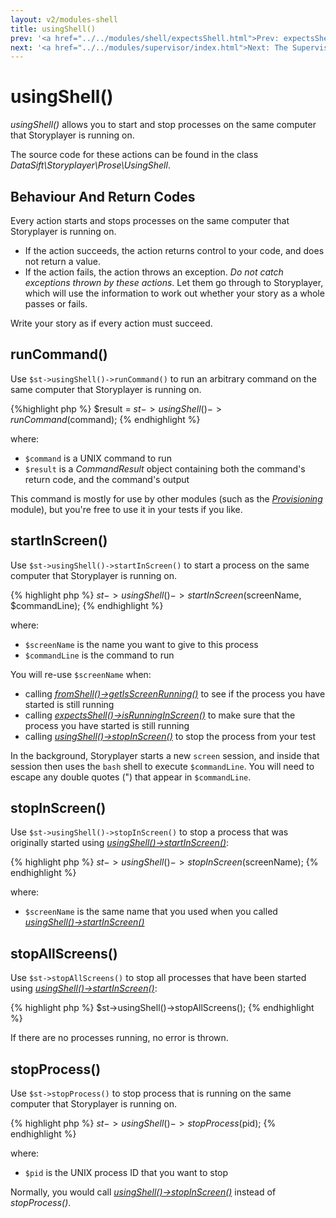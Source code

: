 ```yaml
---
layout: v2/modules-shell
title: usingShell()
prev: '<a href="../../modules/shell/expectsShell.html">Prev: expectsShell()</a>'
next: '<a href="../../modules/supervisor/index.html">Next: The Supervisor Module</a>'
---
```


# usingShell()

_usingShell()_ allows you to start and stop processes on the same computer that Storyplayer is running on.

The source code for these actions can be found in the class _DataSift\Storyplayer\Prose\UsingShell_.

## Behaviour And Return Codes

Every action starts and stops processes on the same computer that Storyplayer is running on.

* If the action succeeds, the action returns control to your code, and does not return a value.
* If the action fails, the action throws an exception.  _Do not catch exceptions thrown by these actions_.  Let them go through to Storyplayer, which will use the information to work out whether your story as a whole passes or fails.

Write your story as if every action must succeed.

## runCommand()

Use `$st->usingShell()->runCommand()` to run an arbitrary command on the same computer that Storyplayer is running on.

{%highlight php %}
$result = $st->usingShell()->runCommand($command);
{% endhighlight %}

where:

* `$command` is a UNIX command to run
* `$result` is a _CommandResult_ object containing both the command's return code, and the command's output

This command is mostly for use by other modules (such as the _[Provisioning](../provisioning/index.html)_ module), but you're free to use it in your tests if you like.

## startInScreen()

Use `$st->usingShell()->startInScreen()` to start a process on the same computer that Storyplayer is running on.

{% highlight php %}
$st->usingShell()->startInScreen($screenName, $commandLine);
{% endhighlight %}

where:

* `$screenName` is the name you want to give to this process
* `$commandLine` is the command to run

You will re-use `$screenName` when:

* calling _[fromShell()->getIsScreenRunning()](fromShell.html#getisscreenrunning)_ to see if the process you have started is still running
* calling _[expectsShell()->isRunningInScreen()](expectsShell.html#isrunninginscreen)_ to make sure that the process you have started is still running
* calling _[usingShell()->stopInScreen()](#stopinscreen)_ to stop the process from your test

In the background, Storyplayer starts a new `screen` session, and inside that session then uses the `bash` shell to execute `$commandLine`.  You will need to escape any double quotes (") that appear in `$commandLine`.

## stopInScreen()

Use `$st->usingShell()->stopInScreen()` to stop a process that was originally started using _[usingShell()->startInScreen()](#startinscreen)_:

{% highlight php %}
$st->usingShell()->stopInScreen($screenName);
{% endhighlight %}

where:

* `$screenName` is the same name that you used when you called _[usingShell()->startInScreen()](#startinscreen)_

## stopAllScreens()

Use `$st->stopAllScreens()` to stop all processes that have been started using _[usingShell()->startInScreen()](#startinscreen)_:

{% highlight php %}
$st->usingShell()->stopAllScreens();
{% endhighlight %}

If there are no processes running, no error is thrown.

## stopProcess()

Use `$st->stopProcess()` to stop process that is running on the same computer that Storyplayer is running on.

{% highlight php %}
$st->usingShell()->stopProcess($pid);
{% endhighlight %}

where:

* `$pid` is the UNIX process ID that you want to stop

Normally, you would call _[usingShell()->stopInScreen()](#stopinscreen)_ instead of _stopProcess()_.